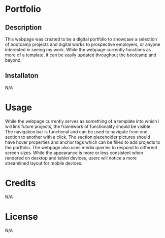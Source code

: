 # Portfolio 

## Description
This webpage was created to be a digital portfolio to showcase a selection of bootcamp projects and digital works to prospective employers, or anyone interested in seeing my work. While the webpage currently functions as more of a template, it can be easily updated throughout the bootcamp and beyond.

## Installaton
N/A

# Usage
While the webpage currently serves as something of a template into which I will link future projects, the framework of functionality should be visible. The navigation bar is functional and can be used to navigate from one section to another with a click. The section placeholder pictures should have hover properties and anchor tags which can be filled to add projects to the portfolio. The webpage also uses media queries to respond to different screen sizes. While the appearance is more or less consistent when rendered on desktop and tablet devices, users will notice a more streamlined layout for mobile devices.

# Credits
N/A

# License 
N/A
